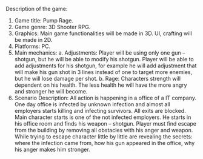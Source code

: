 Description of the game:
1. Game title: Pump Rage.
2. Game genre: 3D Shooter RPG.
3. Graphics: Main game functionalities will be made in 3D. UI, crafting will be made in
2D.
4. Platforms: PC.
5. Main mechanics:
  a. Adjustments: Player will be using only one gun – shotgun, but he will be able to
modify his shotgun. Player will be able to add adjustments for his shotgun, for
example he will add adjustment that will make his gun shot in 3 lines instead of
one to target more enemies, but he will lose damage per shot.
  b. Rage: Characters strength will dependent on his health. The less health he will
have the more angry and stronger he will become.
6. Scenario Description: All action is happening in a office of a IT company. One day
office is infected by unknown infection and almost all employers starts killing and
infecting survivors. All exits are blocked. Main character starts is one of the not infected
employers. He starts in his office room and finds his weapon – shotgun. Player must find
escape from the building by removing all obstacles with his anger and weapon. While
trying to escape character little by little are revealing the secrets: where the infection
came from, how his gun appeared in the office, why his anger makes him stronger.
